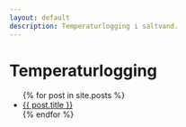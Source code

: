 ```yaml
---
layout: default
description: Temperaturlogging i saltvand.
---
```


# Temperaturlogging

<ul>
  {% for post in site.posts %}
    <li>
      <a href="{{ post.url }}">{{ post.title }}</a>
    </li>
  {% endfor %}
</ul>